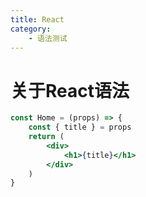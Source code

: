 ```yaml
---
title: React
category: 
    - 语法测试
---
```


# 关于React语法

```jsx
const Home = (props) => {
    const { title } = props
    return (
        <div>
            <h1>{title}</h1>
        </div>
    )
}
```